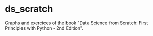 # ds_scratch
Graphs and exercices of the book "Data Science from Scratch: First Principles with Python - 2nd Edition".
